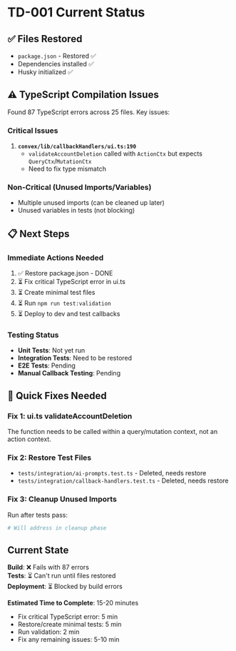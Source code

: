 # TD-001 Current Status

## ✅ Files Restored
- `package.json` - Restored ✅
- Dependencies installed ✅
- Husky initialized ✅

## ⚠️ TypeScript Compilation Issues

Found 87 TypeScript errors across 25 files. Key issues:

### Critical Issues
1. **`convex/lib/callbackHandlers/ui.ts:190`**
   - `validateAccountDeletion` called with `ActionCtx` but expects `QueryCtx`/`MutationCtx`
   - Need to fix type mismatch

### Non-Critical (Unused Imports/Variables)
- Multiple unused imports (can be cleaned up later)
- Unused variables in tests (not blocking)

## 📋 Next Steps

### Immediate Actions Needed
1. ✅ Restore package.json - DONE
2. ⏳ Fix critical TypeScript error in ui.ts
3. ⏳ Create minimal test files
4. ⏳ Run `npm run test:validation`
5. ⏳ Deploy to dev and test callbacks

### Testing Status
- **Unit Tests**: Not yet run
- **Integration Tests**: Need to be restored
- **E2E Tests**: Pending
- **Manual Callback Testing**: Pending

## 🔧 Quick Fixes Needed

### Fix 1: ui.ts validateAccountDeletion
The function needs to be called within a query/mutation context, not an action context.

### Fix 2: Restore Test Files
- `tests/integration/ai-prompts.test.ts` - Deleted, needs restore
- `tests/integration/callback-handlers.test.ts` - Deleted, needs restore

### Fix 3: Cleanup Unused Imports
Run after tests pass:
```bash
# Will address in cleanup phase
```

## Current State

**Build**: ❌ Fails with 87 errors  
**Tests**: ⏳ Can't run until files restored  
**Deployment**: ⏳ Blocked by build errors  

**Estimated Time to Complete**: 15-20 minutes
- Fix critical TypeScript error: 5 min
- Restore/create minimal tests: 5 min
- Run validation: 2 min
- Fix any remaining issues: 5-10 min
